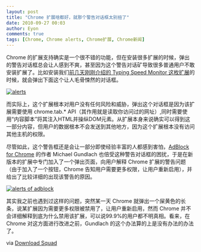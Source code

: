 ```yaml
---
layout: post
title: "Chrome 扩展啥都好，就那个警告对话框太别扭了"
date: 2010-09-27 00:03
author: Eyon
comments: true
tags: [Chrome, Chrome alerts, Chrome扩展, Chrome新闻]
---
```

Chrome 的扩展支持确实是一个很不错的功能，但在安装很多扩展的时候，弹出的警告对话框总会让人感到不爽，甚至因为这个警告对话矿导致很多普通用户不敢安装扩展了。比如安装我们[前几天刚刚介绍的 Typing Speed Monitor 这枚扩展](http://www.chromi.org/archives/7638)的时候，就会弹出下面这个让人毛骨悚然的对话框。

<a href="http://img.chromi.org/2010/09/alerts.png">![](http://img.chromi.org/2010/09/alerts.png "alerts")</a>

而实际上，这个扩展根本对用户没有任何风险和威胁，弹出这个对话框是因为该扩展需要使用 chrome.tab.* API（其作用就是读取你访问过的网址）,同时需要使用“内容脚本”将其注入HTML并操纵DOM元素。从扩展本身来说确实可以得到这一部分内容，但用户的数据根本不会发送到其他地方，因为这个扩展根本没有访问其他主机的权限。

尽管如此，这个警告框还是会让一部分即使经验丰富的人都感到害怕，[AdBlock for Chrome](https://chrome.google.com/extensions/detail/gighmmpiobklfepjocnamgkkbiglidom?hl=en) 的作者 Michael Gundlach 也倍受这种警告对话框的困扰，于是在新版本的扩展中专门加入了一个弹出页面，向用户解释 Chrome 扩展的警告问题（由于加入了一个按钮，Chrome 告知用户需要更多权限，让用户重新启用），并给出了比较详细的出现该警告的原因。

<a href="http://img.chromi.org/2010/09/alerts-of-adblock.png">![](http://img.chromi.org/2010/09/alerts-of-adblock-550x437.png "alerts of adblock")</a>

其实我之前也遇到过这样的问题，突然某一天 Chrome 就弹出一个屎黄色的长条，说某扩展因为需要更多权限被禁用了，让用户重新启用，然而 Chrome 并不会详细解释到底为什么禁用该扩展，可以说99.9%的用户都不明真相。看来，在 Chrome 对这方面进行改进之前，Gundlach 的这个办法算的上是没有办法的办法了。

via [Download Squad](http://www.downloadsquad.com/2010/09/26/google-chrome-scary-extension-warnings/)
